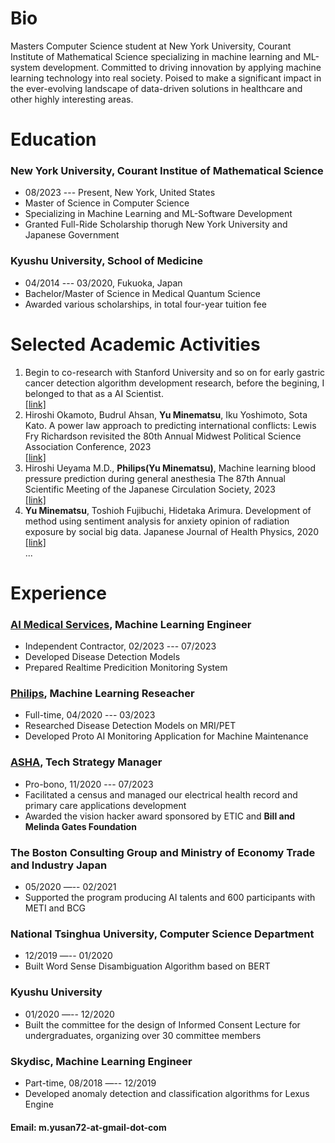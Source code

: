 # Bio
Masters Computer Science student at New York University, Courant Institute of Mathematical Science specializing in machine learning and ML-system development. Committed to driving innovation by applying machine learning technology into real society. Poised to make a significant impact in the ever-evolving landscape of data-driven solutions in healthcare and other highly interesting areas.  

# Education
### New York University, Courant Institue of Mathematical Science
- 08/2023 --- Present, New York, United States
- Master of Science in Computer Science
- Specializing in Machine Learning and ML-Software Development
- Granted Full-Ride Scholarship thorugh New York University and Japanese Government  

### Kyushu University, School of Medicine
- 04/2014 --- 03/2020, Fukuoka, Japan
- Bachelor/Master of Science in Medical Quantum Science
- Awarded various scholarships, in total four-year tuition fee

# Selected Academic Activities
1. Begin to co-research with Stanford University and so on for early gastric cancer detection algorithm development research, before the begining, I belonged to that as a AI Scientist.  
[[link]](https://en.ai-ms.com/news/global/20230727)  
2. Hiroshi Okamoto, Budrul Ahsan, **Yu Minematsu**, Iku Yoshimoto, Sota Kato. A power law approach to predicting international conflicts: Lewis Fry Richardson revisited the 80th Annual Midwest Political Science Association Conference, 2023  
 [[link]](https://yusan1234.github.io/cv/build-files/MPSA_Publication.pdf)
3. Hiroshi Ueyama M.D., **Philips(Yu Minematsu)**,  Machine learning blood pressure prediction during general anesthesia The 87th Annual Scientific Meeting of the Japanese Circulation Society, 2023  
 [[link]](https://yusan1234.github.io/cv/build-files/vitalprediction.pdf)
4. **Yu Minematsu**, Toshioh Fujibuchi, Hidetaka Arimura. Development of method using sentiment
analysis for anxiety opinion of radiation exposure by social big data. Japanese Journal of Health
Physics, 2020  
[[link]](https://yusan1234.github.io/cv/build-files/publication1.pdf)  
...

# Experience
### [AI Medical Services](https://en.ai-ms.com/), Machine Learning Engineer
- Independent Contractor, 02/2023 --- 07/2023
- Developed Disease Detection Models
- Prepared Realtime Predicition Monitoring System

### [Philips](https://www.usa.philips.com/?&locale_code=en_us&_ga=2.79456732.972998810.1691082312-609479888.1691082312), Machine Learning Reseacher
- Full-time, 04/2020 --- 03/2023
- Researched Disease Detection Models on MRI/PET
- Developed Proto AI Monitoring Application for Machine Maintenance

### [ASHA](https://www.asha-np.org/en), Tech Strategy Manager
- Pro-bono, 11/2020 --- 07/2023
- Facilitated a census and managed our electrical health record and primary care applications development
- Awarded the vision hacker award sponsored by ETIC and **Bill and Melinda Gates Foundation**

### The Boston Consulting Group and Ministry of Economy Trade and Industry Japan
- 05/2020 —-- 02/2021
- Supported the program producing AI talents and 600 participants with METI and BCG

### National Tsinghua University, Computer Science Department
- 12/2019 —-- 01/2020
- Built Word Sense Disambiguation Algorithm based on BERT

### Kyushu University
- 01/2020 —-- 12/2020
- Built the committee for the design of Informed Consent Lecture for undergraduates, organizing over 30 committee members

### Skydisc, Machine Learning Engineer
- Part-time, 08/2018 —-- 12/2019
- Developed anomaly detection and classification algorithms for Lexus Engine

#### Email: m.yusan72-at-gmail-dot-com
